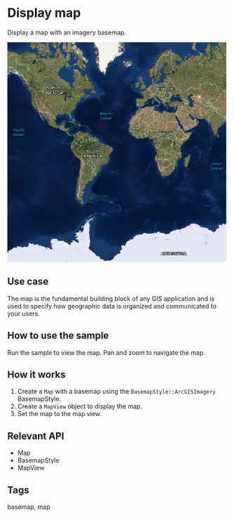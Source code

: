 # Display map

Display a map with an imagery basemap.

![](screenshot.png)

## Use case

The map is the fundamental building block of any GIS application and is used to specify how geographic data is organized and communicated to your users.

## How to use the sample

Run the sample to view the map. Pan and zoom to navigate the map.

## How it works

1. Create a `Map` with a basemap using the `BasemapStyle::ArcGISImagery` BasemapStyle.
2. Create a `MapView` object to display the map.
3. Set the map to the map view.

## Relevant API

* Map
* BasemapStyle
* MapView

## Tags

basemap, map
